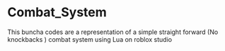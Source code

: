 # Combat_System
This buncha codes are a representation of a simple straight forward (No knockbacks ) combat system using Lua on roblox studio
